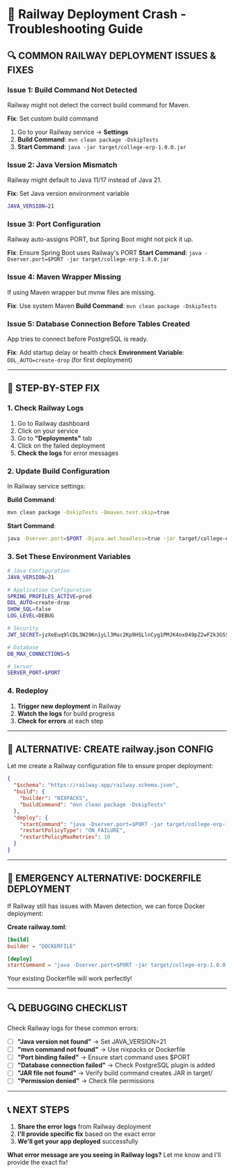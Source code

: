 # 🚨 Railway Deployment Crash - Troubleshooting Guide

## 🔍 **COMMON RAILWAY DEPLOYMENT ISSUES & FIXES**

### **Issue 1: Build Command Not Detected**
Railway might not detect the correct build command for Maven.

**Fix**: Set custom build command
1. Go to your Railway service → **Settings**
2. **Build Command**: `mvn clean package -DskipTests`
3. **Start Command**: `java -jar target/college-erp-1.0.0.jar`

### **Issue 2: Java Version Mismatch**
Railway might default to Java 11/17 instead of Java 21.

**Fix**: Set Java version environment variable
```bash
JAVA_VERSION=21
```

### **Issue 3: Port Configuration**
Railway auto-assigns PORT, but Spring Boot might not pick it up.

**Fix**: Ensure Spring Boot uses Railway's PORT
**Start Command**: `java -Dserver.port=$PORT -jar target/college-erp-1.0.0.jar`

### **Issue 4: Maven Wrapper Missing**
If using Maven wrapper but mvnw files are missing.

**Fix**: Use system Maven
**Build Command**: `mvn clean package -DskipTests`

### **Issue 5: Database Connection Before Tables Created**
App tries to connect before PostgreSQL is ready.

**Fix**: Add startup delay or health check
**Environment Variable**: `DDL_AUTO=create-drop` (for first deployment)

---

## 🔧 **STEP-BY-STEP FIX**

### **1. Check Railway Logs**
1. Go to Railway dashboard
2. Click on your service
3. Go to **"Deployments"** tab
4. Click on the failed deployment
5. **Check the logs** for error messages

### **2. Update Build Configuration**
In Railway service settings:

**Build Command**:
```bash
mvn clean package -DskipTests -Dmaven.test.skip=true
```

**Start Command**:
```bash
java -Dserver.port=$PORT -Djava.awt.headless=true -jar target/college-erp-1.0.0.jar
```

### **3. Set These Environment Variables**
```bash
# Java Configuration
JAVA_VERSION=21

# Application Configuration  
SPRING_PROFILES_ACTIVE=prod
DDL_AUTO=create-drop
SHOW_SQL=false
LOG_LEVEL=DEBUG

# Security
JWT_SECRET=jzXeEuq9lCDL3W29Kn1yLl3Mac2Kp9H5LlnCyg1PMJK4ox049pZ2wF2k3GSSOTr2

# Database
DB_MAX_CONNECTIONS=5

# Server
SERVER_PORT=$PORT
```

### **4. Redeploy**
1. **Trigger new deployment** in Railway
2. **Watch the logs** for build progress
3. **Check for errors** at each step

---

## 🎯 **ALTERNATIVE: CREATE railway.json CONFIG**

Let me create a Railway configuration file to ensure proper deployment:

```json
{
  "$schema": "https://railway.app/railway.schema.json",
  "build": {
    "builder": "NIXPACKS",
    "buildCommand": "mvn clean package -DskipTests"
  },
  "deploy": {
    "startCommand": "java -Dserver.port=$PORT -jar target/college-erp-1.0.0.jar",
    "restartPolicyType": "ON_FAILURE",
    "restartPolicyMaxRetries": 10
  }
}
```

---

## 🚨 **EMERGENCY ALTERNATIVE: DOCKERFILE DEPLOYMENT**

If Railway still has issues with Maven detection, we can force Docker deployment:

**Create railway.toml**:
```toml
[build]
builder = "DOCKERFILE"

[deploy]
startCommand = "java -Dserver.port=$PORT -jar target/college-erp-1.0.0.jar"
```

Your existing Dockerfile will work perfectly!

---

## 🔍 **DEBUGGING CHECKLIST**

Check Railway logs for these common errors:

- [ ] **"Java version not found"** → Set JAVA_VERSION=21
- [ ] **"mvn command not found"** → Use nixpacks or Dockerfile  
- [ ] **"Port binding failed"** → Ensure start command uses $PORT
- [ ] **"Database connection failed"** → Check PostgreSQL plugin is added
- [ ] **"JAR file not found"** → Verify build command creates JAR in target/
- [ ] **"Permission denied"** → Check file permissions

---

## 📞 **NEXT STEPS**

1. **Share the error logs** from Railway deployment
2. **I'll provide specific fix** based on the exact error
3. **We'll get your app deployed** successfully

**What error message are you seeing in Railway logs?** Let me know and I'll provide the exact fix!